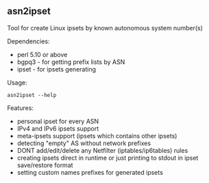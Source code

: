 asn2ipset
---------

Tool for create Linux ipsets by known autonomous system number(s)

Dependencies:

* perl 5.10 or above
* bgpq3 - for getting prefix lists by ASN
* ipset - for ipsets generating


Usage:
```
asn2ipset --help
```

Features:

* personal ipset for every ASN
* IPv4 and IPv6 ipsets support
* meta-ipsets support (ipsets which contains other ipsets)
* detecting "empty" AS without network prefixes
* DONT add/edit/delete any Netfilter (iptables/ip6tables) rules
* creating ipsets direct in runtime or just printing to stdout in ipset save/restore format
* setting custom names prefixes for generated ipsets
